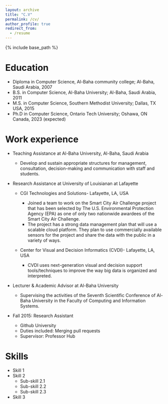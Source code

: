 ```yaml
---
layout: archive
title: "C.V"
permalink: /cv/
author_profile: true
redirect_from:
  - /resume
---
```


{% include base_path %}

Education
======

* Diploma in Computer Science, Al-Baha community college; Al-Baha, Saudi Arabia, 2007
* B.S. in Computer Science, Al-Baha University; Al-Baha, Saudi Arabia, 2011
* M.S. in Computer Science, Southern Methodist University; Dallas, TX USA, 2015
* Ph.D in Computer Science, Ontario Tech University; Oshawa, ON Canada, 2023 (expected)

Work experience
======
* Teaching Assistance at Al-Baha University, Al-Baha, Saudi Arabia
  * Develop and sustain appropriate structures for management, consultation, decision-making and communication with staff and students.

* Research Assistance at University of Louisianan at Lafayette
  * CGI Technologies and Solutions- Lafayette, LA, USA

    * Joined  a  team to work on the Smart City Air Challenge project that has been selected by The U.S. Environmental Protection Agency (EPA) as one of only two nationwide awardees of the Smart City Air Challenge.
    * The project has a strong data management plan that will use a scalable cloud platform. They plan to use commercially available sensors for the project and share the data with the public in a variety of ways.

  * Center for Visual and Decision Informatics (CVDI)- Lafayette, LA, USA
    * CVDI uses next-generation visual and decision support tools/techniques to improve   the way big data is organized and interpreted.

* Lecturer & Academic Advisor at Al-Baha University
  * Supervising the activities of the Seventh Scientific Conference of Al-Baha University in the Faculty of Computing and Information Systems.

* Fall 2015: Research Assistant
  * Github University
  * Duties included: Merging pull requests
  * Supervisor: Professor Hub

Skills
======
* Skill 1
* Skill 2
  * Sub-skill 2.1
  * Sub-skill 2.2
  * Sub-skill 2.3
* Skill 3
